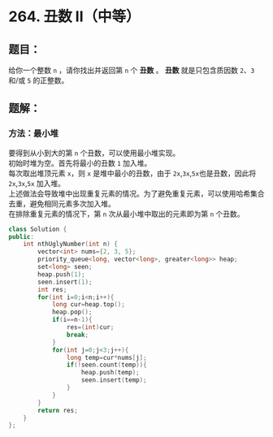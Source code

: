 # 264. 丑数 II（中等）
## 题目：
给你一个整数 `n` ，请你找出并返回第 `n` 个 **丑数** 。
**丑数** 就是只包含质因数 `2`、`3` 和/或 `5` 的正整数。
## 题解：
### 方法：最小堆
要得到从小到大的第 `n` 个丑数，可以使用最小堆实现。\
初始时堆为空。首先将最小的丑数 `1` 加入堆。\
每次取出堆顶元素 `x`，则 `x` 是堆中最小的丑数，由于 `2x`,`3x`,`5x`也是丑数，因此将 `2x`,`3x`,`5x` 加入堆。\
上述做法会导致堆中出现重复元素的情况。为了避免重复元素，可以使用哈希集合去重，避免相同元素多次加入堆。\
在排除重复元素的情况下，第 `n` 次从最小堆中取出的元素即为第 `n` 个丑数。
```c++
class Solution {
public:
    int nthUglyNumber(int n) {
        vector<int> nums={2, 3, 5};
        priority_queue<long, vector<long>, greater<long>> heap;
        set<long> seen;
        heap.push(1);
        seen.insert(1);
        int res;
        for(int i=0;i<n;i++){
            long cur=heap.top();
            heap.pop();
            if(i==n-1){
                res=(int)cur;
                break;
            }
            for(int j=0;j<3;j++){
                long temp=cur*nums[j];
                if(!seen.count(temp)){
                    heap.push(temp);
                    seen.insert(temp);
                }
            }
        }
        return res;
    }
};
```
